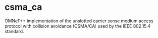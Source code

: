 # csma_ca
OMNeT++ implementation of the unslotted carrier sense medium access protocol with collision avoidance (CSMA/CA) used by the IEEE 802.15.4 standard.
